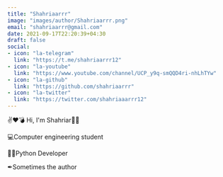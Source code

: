 ```yaml
---
title: "Shahriaarrr"
image: "images/author/Shahriaarrr.png"
email: "shahriaarrr@gmail.com"
date: 2021-09-17T22:20:39+04:30
draft: false
social:
- icon: "la-telegram"
  link: "https://t.me/shahriaarrr12"
- icon: "la-youtube"
  link: "https://www.youtube.com/channel/UCP_y9q-smQQD4ri-nhLhTYw"
- icon: "la-github"
  link: "https://github.com/shahriaarrr"
- icon: "la-twitter"
  link: "https://twitter.com/shahriaaarrr12"
---
```

✌❤💣
Hi, I'm Shahriar🙋‍♂️

💻Computer engineering student

👨‍💻Python Developer

✒Sometimes the author
